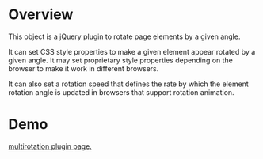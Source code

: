 <h1>Overview</h1>
This object is a jQuery plugin to rotate page elements by a given angle.

It can set CSS style properties to make a given element appear rotated by a given angle. 
It may set proprietary style properties depending on the browser to make it work in different browsers.

It can also set a rotation speed that defines the rate by which the element rotation angle is updated in browsers that support rotation animation.

<h1>Demo</h1>
<a href="http://demo.thinkingmik.com/jquery/multirotation" title="demo">multirotation plugin page.</a>
